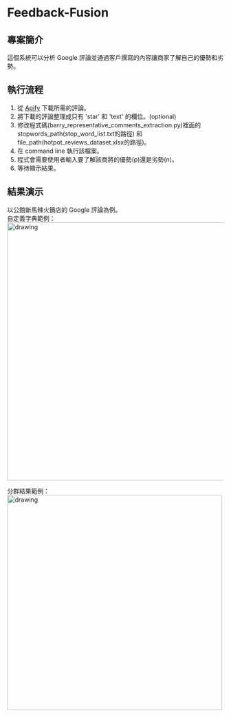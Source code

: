 # Feedback-Fusion

## 專案簡介
這個系統可以分析 Google 評論並通過客戶撰寫的內容讓商家了解自己的優勢和劣勢。

## 執行流程
1. 從 [Apify](https://apify.com/compass/google-maps-reviews-scraper) 下載所需的評論。
2. 將下載的評論整理成只有 'star' 和 'text' 的欄位。(optional)
3. 修改程式碼(barry_representative_comments_extraction.py)裡面的 stopwords_path(stop_word_list.txt的路徑) 和 file_path(hotpot_reviews_dataset.xlsx的路徑)。
4. 在 command line 執行該檔案。
5. 程式會需要使用者輸入要了解該商將的優勢(p)還是劣勢(n)。
6. 等待顯示結果。

## 結果演示
以公館新馬辣火鍋店的 Google 評論為例。\
自定義字典範例：\
<img src="https://github.com/user-attachments/assets/2d4dc5c9-2679-4ea2-8575-577bf4b7f620" alt="drawing" width="600"/>

分群結果範例：\
<img src="https://github.com/user-attachments/assets/a9388591-7a71-42a7-9adb-68e9b6cc45e7" alt="drawing" width="500"/>
